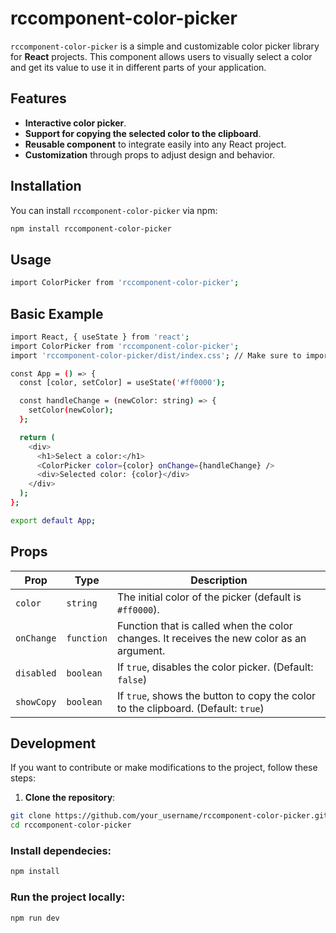 # rccomponent-color-picker

`rccomponent-color-picker` is a simple and customizable color picker library for **React** projects. This component allows users to visually select a color and get its value to use it in different parts of your application.

## Features

- **Interactive color picker**.
- **Support for copying the selected color to the clipboard**.
- **Reusable component** to integrate easily into any React project.
- **Customization** through props to adjust design and behavior.

## Installation

You can install `rccomponent-color-picker` via npm:

```bash
npm install rccomponent-color-picker
```

## Usage

```bash
import ColorPicker from 'rccomponent-color-picker';
```

## Basic Example

```bash
import React, { useState } from 'react';
import ColorPicker from 'rccomponent-color-picker';
import 'rccomponent-color-picker/dist/index.css'; // Make sure to import the styles

const App = () => {
  const [color, setColor] = useState('#ff0000');

  const handleChange = (newColor: string) => {
    setColor(newColor);
  };

  return (
    <div>
      <h1>Select a color:</h1>
      <ColorPicker color={color} onChange={handleChange} />
      <div>Selected color: {color}</div>
    </div>
  );
};

export default App;
```

## Props

| Prop       | Type       | Description                                                                               |
| ---------- | ---------- | ----------------------------------------------------------------------------------------- |
| `color`    | `string`   | The initial color of the picker (default is `#ff0000`).                                   |
| `onChange` | `function` | Function that is called when the color changes. It receives the new color as an argument. |
| `disabled` | `boolean`  | If `true`, disables the color picker. (Default: `false`)                                  |
| `showCopy` | `boolean`  | If `true`, shows the button to copy the color to the clipboard. (Default: `true`)         |

## Development

If you want to contribute or make modifications to the project, follow these steps:

1. **Clone the repository**:

```bash
git clone https://github.com/your_username/rccomponent-color-picker.git
cd rccomponent-color-picker
```

### Install dependecies:

```bash
npm install
```

### Run the project locally:

```bash
npm run dev
```
